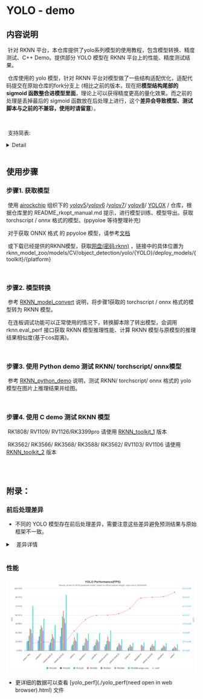 # YOLO - demo

## 内容说明

​	针对 RKNN 平台，本仓库提供了yolo系列模型的使用教程，包含模型转换、精度测试、C++ Demo。提供部分 YOLO 模型在 RKNN 平台上的性能、精度测试结果。


​	仓库使用的 yolo 模型，针对 RKNN 平台对模型做了一些结构适配优化，适配代码提交在原始仓库的fork分支上 (相比之前的版本，现在把**模型结构尾部的 sigmoid 函数整合进模型里面**，理论上可以获得精度更高的量化效果。而之前的处理是丢掉最后的 sigmoid 函数放在后处理上进行，这个**差异会导致模型、测试脚本与之前的不兼容，使用时请留意**）。

<br>

​	支持简表:

<details>
<summary>Detail</summary>
<table>
    <tr>
        <td></td>
        <td>Yolov5</td>
        <td>Yolov6</td>
        <td>Yolov7</td>
        <td>Yolov8</td>
        <td>ppyoloe</td>
        <td>YOLOX</td>
    </tr>
    <tr>
        <td>Toolkit1 - python demo</td>
        <td>&#10004;</td>
        <td>&#10004;</td>
        <td>&#10004;</td>
        <td>&#10004;</td>
        <td>&#10004;</td>
        <td>&#10004;</td>
    </tr>
    <tr>
        <td>&#160&#160&#160&#160 &#160&#160&#160&#160 &#160&#160&#160&#160 &#160- C demo</td>
        <td>&#10004;</td>
        <td>&#10004;</td>
        <td>&#10004;</td>
        <td>&#10004;</td>
        <td>&#10004;</td>
        <td>&#10004;</td>
    </tr>
    <tr>
        <td>Toolkit2 - python demo</td>
        <td>&#10004;</td>
        <td>&#10004;</td>
        <td>&#10004;</td>
        <td>&#10004;</td>
        <td>&#10004;</td>
        <td>&#10004;</td>
    </tr>
    <tr>
        <td>&#160&#160&#160&#160 &#160&#160&#160&#160 &#160&#160&#160&#160 &#160- C demo</td>
        <td>&#10004;</td>
        <td>&#10004;</td>
        <td>&#10004;</td>
        <td>&#10004;</td>
        <td>&#10004;</td>
        <td>&#10004;</td>
    </tr>
</table>
</details>

<br>

## 使用步骤

### 	步骤1. 获取模型		

​		使用 [airockchip](https://github.com/airockchip) 组织下的 [yolov5](https://github.com/airockchip/yolov5)/[yolov6](https://github.com/airockchip/YOLOv6) /[yolov7](https://github.com/airockchip/yolov7)/ [yolov8](https://github.com/airockchip/ultralytics_yolov8)/ [YOLOX](https://github.com/airockchip/YOLOX) / 仓库，根据仓库里的 README_rkopt_manual.md 提示，进行模型训练、模型导出。获取 torchscript / onnx 格式的模型。(ppyoloe 等待整理补充)

​		对于获取 ONNX 格式 的 ppyoloe 模型，请参考[文档](./patch_for_model_export/ppyoloe/README.md)

​		或下载已经提供的RKNN模型，获取[网盘(密码:rknn)](https://eyun.baidu.com/s/3humTUNq) ，链接中的具体位置为rknn_model_zoo/models/CV/object_detection/yolo/{YOLO}/deploy_models/{toolkit}/{platform}

<br>

### 	步骤2. 模型转换

​		参考 [RKNN_model_convert](./RKNN_model_convert/README.md) 说明，将步骤1获取的 torchscript / onnx 格式的模型转为 RKNN 模型。

​		在连板调试功能可以正常使用的情况下，转换脚本除了转出模型，会调用  rknn.eval_perf 接口获取 RKNN 模型推理性能、计算 RKNN 模型与原模型的推理结果相似度(基于cos距离)。

<br>

### 	步骤3. 使用 Python demo 测试 RKNN/ torchscript/ onnx模型

​		参考 [RKNN_python_demo](./RKNN_python_demo/README.md) 说明，测试 RKNN/ torchscript/ onnx 格式的 yolo 模型在图片上推理结果并绘图。

<br>

### 	步骤4. 使用 C demo 测试 RKNN 模型

​		RK1808/ RV1109/ RV1126/RK3399pro 请使用 [RKNN_toolkit_1](./RKNN_C_demo/RKNN_toolkit_1/rknn_yolo_demo) 版本

​		RK3562/ RK3566/ RK3568/ RK3588/ RK3562/ RV1103/ RV1106 请使用 [RKNN_toolkit_2](./RKNN_C_demo/RKNN_toolkit_2/rknn_yolo_demo) 版本

<br>

<br>


## 附录：

### 前后处理差异

- 不同的 YOLO 模型存在前后处理差异，需要注意这些差异避免预测结果与原始框架不一致。

<details>
<summary>&#160&#160&#160差异详情</summary>
<table>
    <tr>
        <td></td>
        <td>Yolov5/6/7/8, ppyoloe</td>
        <td>Yolox</td>
    </tr>
    <tr>
        <td>Color</td>
        <td>RGB</td>
        <td>BGR</td>
    </tr>
    <tr>
        <td>Mean</td>
        <td>0</td>
        <td>0</td>
    </tr>
    <tr>
        <td>Std</td>
        <td>255</td>
        <td>1</td>
    </tr>
    <tr>
        <td>Letter_box pad_color</td>
        <td>(114,114,114)</td>
        <td>(114,114,114)</td>
    </tr>
    <tr>
        <td>NMS - class agnostic</td>
        <td>False</td>
        <td>Yes</td>
    </tr>
    <tr>
        <td>conf threshold</td>
        <td>0.25@box<br>0.25@(box* class)</td>
        <td>0.25@(box* class)</td>
    </tr>
    <tr>
        <td>nms threshold</td>
        <td>0.45</td>
        <td>0.45</td>
    </tr>
    <tr>
        <td>Anchors</td>
        <td>Yes</td>
        <td>No</td>
    </tr>
</table>
*这些差异实现已经整合进本仓库的demo及脚本里
</details>

<br>



### 性能

![YOLO_perf](./perf_img.png)

- 更详细的数据可以查看 [yolo_perf](./yolo_perf(need open in web browser).html) 文件
